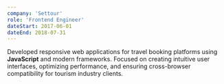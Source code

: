 ```yaml
---
company: 'Settour'
role: 'Frontend Engineer'
dateStart: 2017-06-01
dateEnd: 2018-07-31
---
```


Developed responsive web applications for travel booking platforms using **JavaScript** and modern frameworks. Focused on creating intuitive user interfaces, optimizing performance, and ensuring cross-browser compatibility for tourism industry clients.
